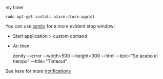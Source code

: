 my timer

    sudo apt-get install alarm-clock-applet

You can use [zenity](http://manpages.ubuntu.com/manpages/trusty/man1/zenity.1.html) for a more evident stop window:

- Start application > custom comand
- An then:

    zenity --error --width=500 --height=300 --html --text="Se acabo el tiempo" --title="Timeout"

See here for more [notifications](http://unix.stackexchange.com/questions/144924/creating-a-messagebox-using-commandline)

